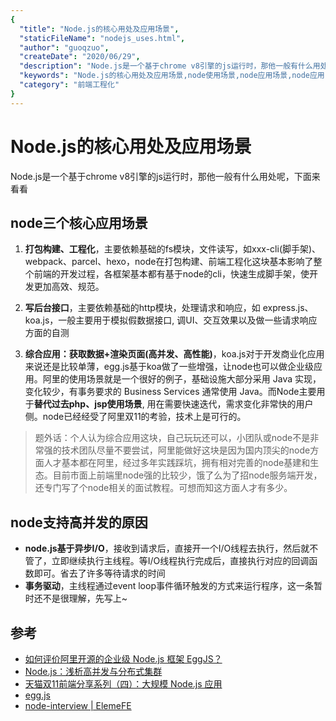 ```yaml
---
{
  "title": "Node.js的核心用处及应用场景",
  "staticFileName": "nodejs_uses.html",
  "author": "guoqzuo",
  "createDate": "2020/06/29",
  "description": "Node.js是一个基于chrome v8引擎的js运行时，那他一般有什么用处呢，下面来看看。node三个核心应用场景：1.打包构建、工程化 2.写后台接口 3.综合应用：获取数据+渲染页面(高并发、高性能)",
  "keywords": "Node.js的核心用处及应用场景,node使用场景,node应用场景,node应用",
  "category": "前端工程化"
}
---
```


# Node.js的核心用处及应用场景

Node.js是一个基于chrome v8引擎的js运行时，那他一般有什么用处呢，下面来看看

## node三个核心应用场景
1. **打包构建、工程化**，主要依赖基础的fs模块，文件读写，如xxx-cli(脚手架)、webpack、parcel、hexo，node在打包构建、前端工程化这块基本影响了整个前端的开发过程，各框架基本都有基于node的cli，快速生成脚手架，使开发更加高效、规范。

2. **写后台接口**，主要依赖基础的http模块，处理请求和响应，如 express.js、koa.js，一般主要用于模拟假数据接口, 调UI、交互效果以及做一些请求响应方面的自测

3. **综合应用：获取数据+渲染页面(高并发、高性能)**，koa.js对于开发商业化应用来说还是比较单薄，egg.js基于koa做了一些增强，让node也可以做企业级应用。阿里的使用场景就是一个很好的例子，基础设施大部分采用 Java 实现，变化较少，有事务要求的 Business Services 通常使用 Java。而Node主要用于**替代过去php、jsp使用场景**, 用在需要快速迭代，需求变化非常快的用户侧。node已经经受了阿里双11的考验，技术上是可行的。

> 题外话：个人认为综合应用这块，自己玩玩还可以，小团队或node不是非常强的技术团队尽量不要尝试，阿里能做好这块是因为国内顶尖的node方面人才基本都在阿里，经过多年实践踩坑，拥有相对完善的node基建和生态。目前市面上前端里node强的比较少，饿了么为了招node服务端开发，还专门写了个node相关的面试教程。可想而知这方面人才有多少。

## node支持高并发的原因
- **node.js基于异步I/O**，接收到请求后，直接开一个I/O线程去执行，然后就不管了，立即继续执行主线程。等I/O线程执行完成后，直接执行对应的回调函数即可。省去了许多等待请求的时间
- **事务驱动**，主线程通过event loop事件循环触发的方式来运行程序，这一条暂时还不是很理解，先写上~

## 参考
- [如何评价阿里开源的企业级 Node.js 框架 EggJS？](https://www.zhihu.com/question/50526101/answer/144952130)
- [Node.js：浅析高并发与分布式集群](https://segmentfault.com/a/1190000015841624)
- [天猫双11前端分享系列（四）：大规模 Node.js 应用](https://github.com/tmallfe/tmallfe.github.io/issues/28?utm_source=ourjs.com)
- [egg.js](https://eggjs.org/zh-cn/intro/index.html)
- [node-interview | ElemeFE](https://github.com/ElemeFE/node-interview)

